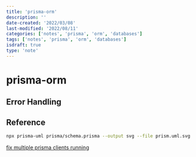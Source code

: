 ```yaml
---
title: 'prisma-orm'
description: ''
date-created: '2022/03/08'
last-modified: '2022/08/11'
categories: ['notes', 'prisma', 'orm', 'databases']
tags: ['notes', 'prisma', 'orm', 'databases']
isdraft: true
type: 'note'
---
```


# prisma-orm

## Error Handling

## Reference

```sh
npx prisma-uml prisma/schema.prisma --output svg --file prism.uml.svg
```

[fix multiple prisma clients running](https://flaviocopes.com/prisma-fix-initialize-yet-vercel/)
